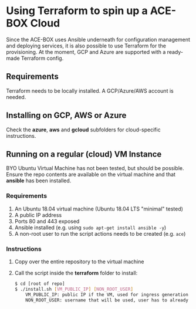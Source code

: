 # Using Terraform to spin up a ACE-BOX Cloud 

Since the ACE-BOX uses Ansible underneath for configuration management and deploying services, it is also possible to use Terraform for the provisioning.
At the moment, GCP and Azure are supported with a ready-made Terraform config.

## Requirements
Terraform needs to be locally installed.
A GCP/Azure/AWS account is needed.

## Installing on GCP, AWS or Azure
Check the **azure**, **aws** and **gcloud** subfolders for cloud-specific instructions.

## Running on a regular (cloud) VM Instance
BYO Ubuntu Virtual Machine has not been tested, but should be possible.
Ensure the repo contents are available on the virtual machine and that **ansible** has been installed.

### Requirements
1. An Ubuntu 18.04 virtual machine (Ubuntu 18.04 LTS "minimal" tested)
2. A public IP address
3. Ports 80 and 443 exposed
4. Ansible installed (e.g. using `sudo apt-get install ansible -y`)
5. A non-root user to run the script actions needs to be created (e.g. `ace`)

### Instructions

1. Copy over the entire repository to the virtual machine
2. Call the script inside the **terraform** folder to install:

    ```bash
    $ cd [root of repo]
    $ ./install.sh [VM_PUBLIC_IP] [NON_ROOT_USER]
        VM_PUBLIC_IP: public IP if the VM, used for ingress generation
        NON_ROOT_USER: username that will be used, user has to already exist
    ```
